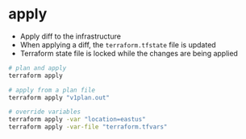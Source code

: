 # apply

- Apply diff to the infrastructure
- When applying a diff, the `terraform.tfstate` file is updated
- Terraform state file is locked while the changes are being applied

```sh
# plan and apply
terraform apply

# apply from a plan file
terraform apply "v1plan.out"

# override variables
terraform apply -var "location=eastus"
terraform apply -var-file "terraform.tfvars"
```
